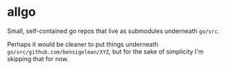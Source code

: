 # allgo

Small, self-contained go repos that live as submodules underneath `go/src`.

Perhaps it would be cleaner to put things underneath
`go/src/github.com/bensigelman/XYZ`, but for the sake of simplicity I'm
skipping that for now.
